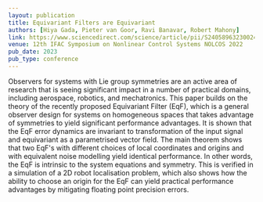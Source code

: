 ```yaml
---
layout: publication
title: Equivariant Filters are Equivariant
authors: [Hiya Gada, Pieter van Goor, Ravi Banavar, Robert Mahony]
link: https://www.sciencedirect.com/science/article/pii/S2405896323002458
venue: 12th IFAC Symposium on Nonlinear Control Systems NOLCOS 2022
pub_date: 2023
pub_type: conference
---
```


Observers for systems with Lie group symmetries are an active area of research that is seeing significant impact in a number of practical domains, including aerospace, robotics, and mechatronics. This paper builds on the theory of the recently proposed Equivariant Filter (EqF), which is a general observer design for systems on homogeneous spaces that takes advantage of symmetries to yield significant performance advantages. It is shown that the EqF error dynamics are invariant to transformation of the input signal and equivariant as a parametrised vector field. The main theorem shows that two EqF's with different choices of local coordinates and origins and with equivalent noise modelling yield identical performance. In other words, the EqF is intrinsic to the system equations and symmetry. This is verified in a simulation of a 2D robot localisation problem, which also shows how the ability to choose an origin for the EqF can yield practical performance advantages by mitigating floating point precision errors.
